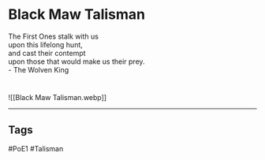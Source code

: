 # Black Maw Talisman
The First Ones stalk with us  
upon this lifelong hunt,  
and cast their contempt  
upon those that would make us their prey.  
\- The Wolven King

#
![[Black Maw Talisman.webp]]

---
## Tags
#PoE1
#Talisman 